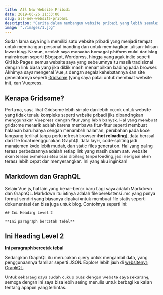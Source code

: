 ```yaml
---
title: All New Website Pribadi
date: 2019-06-26 11:33:00
slug: all-new-website-pribadi
description: "Cerita dalam membangun website pribadi yang lebih seamless dibanding sebelumnya"
image: "./images/1.jpg"
---
```


Sudah lama saya ingin memiliki satu website pribadi yang menjadi tempat untuk membangun personal branding dan untuk membagikan tulisan-tulisan lewat blog. Namun, setelah saya mencoba berbagai platform mulai dari blog mainstream seperti Blogspot, Wordpress, hingga yang agak indie seperti GitHub Pages, semua website saya yang sebelumnya itu masih tradisional dengan link biasa yang jika diklik masih menampilkan loading pada browser. Akhirnya saya mengenal Vue.js dengan segala kehebatannya dan site generatornya seperti [Gridsome](https://gridsome.org) (yang saya pakai untuk membuat website ini), dan Vuepress.

## Kenapa Gridsome?

Pertama, saya lihat Gridsome lebih simple dan lebih cocok untuk website yang tidak terlalu kompleks seperti website pribadi jika dibandingkan menggunakan Vuepress dengan fitur yang lebih banyak. Hal yang membuat gridsome menarik adalah karena membawa fitur-fitur seperti membuat halaman baru hanya dengan menambah halaman, perubahan pada kode langsung terlihat tanpa perlu refresh browser (**hot reloading**), data berasal dari file local menggunakan GraphQL data layer, code-spliting jadi manajemen kode lebih mudah, dan static files generation. Hal yang paling terasa perbedaannya adalah setiap link yang masih dalam satu website akan terasa semaless atau bisa dibilang tanpa loading, jadi navigasi akan terasa lebih cepat dan menyenangkan. Ini yang aku inginkan!

## Markdown dan GraphQL
Selain Vue.js, hal lain yang benar-benar baru bagi saya adalah Markdown dan GraphQL. Markdown itu intinya adalah file berekstensi .md yang punya format sendiri yang biasanya dipakai untuk membuat file statis seperti dokumentasi dan bisa juga untuk blog. Contohnya seperti ini:


`## Ini Heading Level 2`

`**Ini paragraph bercetak tebal**`

## Ini Heading Level 2
**Ini paragraph bercetak tebal**

Sedangkan GraphQL itu merupakan query untuk mengambil data, yang penggunaannya familiar seperti JSON. Explore lebih jauh di [websitenya GraphQL](https://graphql.org).

Untuk sekarang saya sudah cukup puas dengan website saya sekarang, semoga dengan ini saya bisa lebih sering menulis untuk berbagi ke kalian tentang apapun yang terlintas.